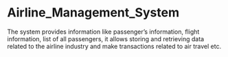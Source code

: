 # Airline_Management_System
The system provides information like passenger’s information, flight information, list of all passengers, it allows storing and retrieving data related to the airline industry and make transactions related to air travel etc.
